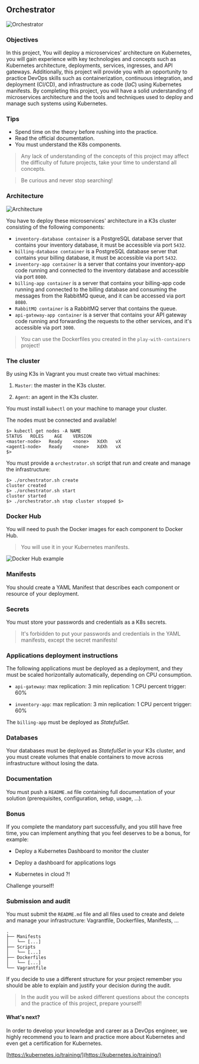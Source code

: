 ## Orchestrator

![Orchestrator](pictures/Orchestrator.jpg)

### Objectives

In this project, You will deploy a microservices' architecture on Kubernetes,
you will gain experience with key technologies and concepts such as Kubernetes
architecture, deployments, services, ingresses, and API gateways. Additionally,
this project will provide you with an opportunity to practice DevOps skills
such as containerization, continuous integration, and deployment (CI/CD), and
infrastructure as code (*IaC*) using Kubernetes manifests. By completing this
project, you will have a solid understanding of microservices architecture and
the tools and techniques used to deploy and manage such systems using
Kubernetes.

### Tips

- Spend time on the theory before rushing into the practice.
- Read the official documentation.
- You must understand the K8s components.

> Any lack of understanding of the concepts of this project may affect the
> difficulty of future projects, take your time to understand all concepts.

> Be curious and never stop searching!

### Architecture

![Architecture](pictures/Architecture.png)

You have to deploy these microservices' architecture in a K3s cluster
consisting of the following components:

- `inventory-database container` is a PostgreSQL database server that contains
  your inventory database, it must be accessible via port `5432`.
- `billing-database container` is a PostgreSQL database server that contains
  your billing database, it must be accessible via port `5432`.
- `inventory-app container` is a server that contains your
  inventory-app code running and connected to the inventory database and
  accessible via port `8080`.
- `billing-app container` is a server that contains your billing-app
  code running and connected to the billing database and consuming the messages
  from the RabbitMQ queue, and it can be accessed via port `8080`.
- `RabbitMQ container` is a RabbitMQ server that contains the queue.
- `api-gateway-app container` is a server that contains your
  API gateway code running and forwarding the requests to the other
  services, and it's accessible via port `3000`.

> You can use the Dockerfiles you created in the `play-with-containers`
> project!

### The cluster

By using K3s in Vagrant you must create two virtual machines:

1. `Master`: the master in the K3s cluster.

2. `Agent`: an agent in the K3s cluster.

You must install `kubectl` on your machine to manage your cluster.

The nodes must be connected and available!

```console 
$> kubectl get nodes -A NAME
STATUS   ROLES    AGE    VERSION 
<master-node>   Ready    <none>   XdXh   vX
<agent1-node>   Ready    <none>   XdXh   vX 
$>
```

You must provide a `orchestrator.sh` script that run and create and manage the
infrastructure:

```console 
$> ./orchestrator.sh create 
cluster created
$> ./orchestrator.sh start
cluster started 
$> ./orchestrator.sh stop cluster stopped $> 
```

### Docker Hub

You will need to push the Docker images for each component to Docker Hub.

> You will use it in your Kubernetes manifests.

![Docker Hub example](pictures/dockerhub-example.jpg)

### Manifests

You should create a YAML Manifest that describes each component or resource of
your deployment.

### Secrets

You must store your passwords and credentials as a K8s secrets.

> It's forbidden to put your passwords and credentials in the YAML manifests,
> except the secret manifests!

### Applications deployment instructions

The following applications must be deployed as a deployment, and they
must be scaled horizontally automatically, depending on CPU consumption.

- `api-gateway`: max replication: 3 min replication: 1 CPU percent trigger: 60%

- `inventory-app`: max replication: 3 min replication: 1 CPU percent trigger:
  60%

The `billing-app` must be deployed as *StatefulSet*.

### Databases

Your databases must be deployed as *StatefulSet* in your K3s cluster, and you
must create volumes that enable containers to move across infrastructure
without losing the data.

### Documentation

You must push a `README.md` file containing full documentation of your solution
(prerequisites, configuration, setup, usage, ...).

### Bonus

If you complete the mandatory part successfully, and you still have free time,
you can implement anything that you feel deserves to be a bonus, for example:

- Deploy a Kubernetes Dashboard to monitor the cluster

- Deploy a dashboard for applications logs

- Kubernetes in cloud ?!

Challenge yourself!

### Submission and audit

You must submit the `README.md` file and all files used to create and delete
and manage your infrastructure: Vagrantfile, Dockerfiles, Manifests, ...

```console 
. 
├── Manifests 
│   └── [...] 
├── Scripts 
│   └── [...] 
├── Dockerfiles 
│   └── [...] 
└── Vagrantfile 
```

If you decide to use a different structure for your project remember you should
be able to explain and justify your decision during the audit.

> In the audit you will be asked different questions about the concepts and the
> practice of this project, prepare yourself!

#### What's next?

In order to develop your knowledge and career as a DevOps engineer, we highly
recommend you to learn and practice more about Kubernetes and even get a
certification for Kubernetes.

[https://kubernetes.io/training/](https://kubernetes.io/training/)
